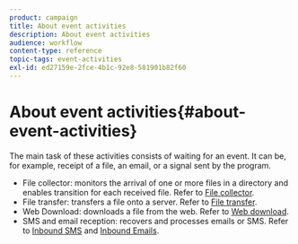 ```yaml
---
product: campaign
title: About event activities
description: About event activities
audience: workflow
content-type: reference
topic-tags: event-activities
exl-id: ed27159e-2fce-4b1c-92e8-581901b82f60
---
```

# About event activities{#about-event-activities}

The main task of these activities consists of waiting for an event. It can be, for example, receipt of a file, an email, or a signal sent by the program.

* File collector: monitors the arrival of one or more files in a directory and enables transition for each received file. Refer to [File collector](../../workflow/using/file-collector.md).
* File transfer: transfers a file onto a server. Refer to [File transfer](../../workflow/using/file-transfer.md).
* Web Download: downloads a file from the web. Refer to [Web download](../../workflow/using/web-download.md).
* SMS and email reception: recovers and processes emails or SMS. Refer to [Inbound SMS](../../workflow/using/inbound-sms.md) and [Inbound Emails](../../workflow/using/inbound-emails.md).

